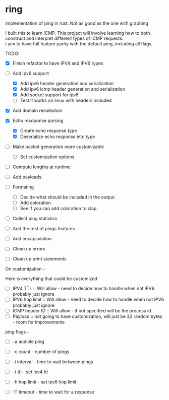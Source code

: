 # ring
Implementation of ping in rust. Not as good as the one with graphing

I built this to learn ICMP.  This project will involve learning 
how to both construct and interpret different types of ICMP requests.  
I aim to have full feature parity with the default ping, including all 
flags.


TODO: 


- [x] Finish refactor to have IPV4 and IPV6 types
- [ ] Add ipv6 support
    - [x] Add ipv6 header generation and serialization
    - [x] Add ipv6 icmp header generation and serialization
    - [x] Add socket support for ipv6 
    - [ ] Test it works on linux with headers included

- [x] Add domain resoleution
- [x] Echo resoponse parsing 
    - [x] Create echo response type 
    - [x] Deserialize echo response into type

- [ ] Make packet generation more customizable 
    - [ ] Set customization options

- [ ] Compute lengths at runtime
- [ ] Add payloads

- [ ] Formating 
    - [ ] Decide what should be included in the output 
    - [ ] Add coloration 
    - [ ] See if you can add coloration to clap

- [ ] Collect ping statistics
- [ ] Add the rest of pings features
- [ ] Add encapsulation
- [ ] Clean up errors
- [ ] Clean up print statements



On customization - 

Here is everything that could be customized
- [ ] IPV4 TTL
        :: Will allow - need to decide how to handle when not IPV6 probably just ignore
- [ ] IPV6 hop limit 
        :: Will allow - need to decide how to handle when not IPV6 probably just ignore
- [ ] ICMP header ID 
        :: Will allow - if not specified will be the process id
- [ ] Payload
        :: not going to have customization, will just be 32 random bytes - room for improvements

ping flags - 

- [ ] -a audible ping
- [ ] -c count - number of pings
- [ ] -i interval - time to wait between pings 
- [ ] -t ttl - set ipv4 ttl 
- [ ] -h hop limit - set ipv6 hop limit
- [ ] -T timeout - time to wait for a response



